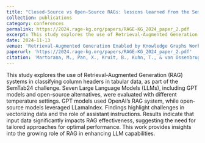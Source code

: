 ```yaml
---
title: "Closed-Source vs Open-Source RAGs: lessons learned from the SemTab challenge"
collection: publications
category: conferences
permalink: https://2024.rage-kg.org/papers/RAGE-KG_2024_paper_2.pdf
excerpt: This study explores the use of Retrieval-Augmented Generation (RAG) systems in classifying column headers in tabular data, as part of the SemTab24 challenge. Seven Large Language Models (LLMs), including GPT models and open-source alternatives, were evaluated with different temperature settings. GPT models used OpenAI’s RAG system, while open-source models leveraged LLamaIndex. Findings highlight challenges in vectorizing data and the role of assistant instructions. Results indicate that input data significantly impacts RAG effectiveness, suggesting the need for tailored approaches for optimal performance. This work provides insights into the growing role of RAG in enhancing LLM capabilities."
date: 2024-11-13
venue: 'Retrieval-Augmented Generation Enabled by Knowledge Graphs Workshop at ISWC2024 - Baltimore, United States, 11-15 November'
paperurl: 'https://2024.rage-kg.org/papers/RAGE-KG_2024_paper_2.pdf'
citation: 'Martorana, M., Pan, X., Kruit, B., Kuhn, T., & van Ossenbruggen, J. (2024). Closed-Source vs Open-Source RAGs: lessons learned from the SemTab challenge.'
---
```


This study explores the use of Retrieval-Augmented Generation (RAG) systems in classifying column headers in tabular data, as part of the SemTab24 challenge. Seven Large Language Models (LLMs), including GPT models and open-source alternatives, were evaluated with different temperature settings. GPT models used OpenAI’s RAG system, while open-source models leveraged LLamaIndex. Findings highlight challenges in vectorizing data and the role of assistant instructions. Results indicate that input data significantly impacts RAG effectiveness, suggesting the need for tailored approaches for optimal performance. This work provides insights into the growing role of RAG in enhancing LLM capabilities.